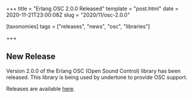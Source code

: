 +++
title = "Erlang OSC 2.0.0 Released"
template = "post.html"
date = 2020-11-21T23:00:08Z
slug = "2020/11/osc-2.0.0"

[taxonomies]
tags = ["releases", "news", "osc", "libraries"]

+++

## New Release

Version 2.0.0 of the Erlang OSC (Open Sound Control) library has been released. This library is being used by undertone to provide OSC support.

Releases are available [here](https://github.com/erlsci/osc/tags).
